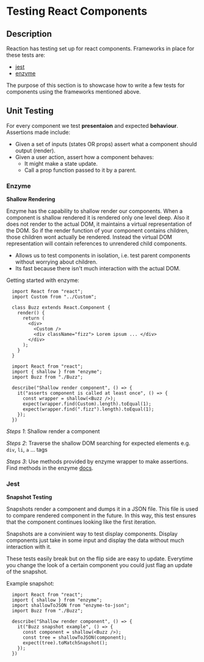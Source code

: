 # Testing React Components

## Description

Reaction has testing set up for react components. Frameworks in place for these tests are:
  - [jest](https://facebook.github.io/jest/)
  - [enzyme](http://airbnb.io/enzyme/index.html#enzyme)
  
The purpose of this section is to showcase how to write a few tests for components using the frameworks mentioned above.

## Unit Testing

For every component we test **presentaion** and expected **behaviour**.
Assertions made include:
  - Given a set of inputs (states OR props) assert what a component should output (render).
  - Given a user action, assert how a component behaves:
      - It might make a state update.
      - Call a prop function passed to it by a parent.

### Enzyme

**Shallow Rendering**

Enzyme has the capability to shallow render our components. When a component is shallow rendered it is rendered only one level deep. Also it does not render to the actual DOM, it maintains a virtual representation of the DOM. So if the render function of your component contains children, those children wont actually be rendered. Instead the virtual DOM representation will contain references to unrendered child components.

- Allows us to test components in isolation, i.e. test parent components without worrying about children.
- Its fast because there isn't much interaction with the actual DOM.

Getting started with enzyme: 

```
  import React from "react";
  import Custom from "../Custom";

  class Buzz extends React.Component {
    render() {
      return (
        <div>
          <Custom />
          <div className="fizz"> Lorem ipsum ... </div>
        </div>
      );
    }
  }
```

```
  import React from "react";
  import { shallow } from "enzyme";
  import Buzz from "./Buzz";

  describe("Shallow render component", () => {
    it("asserts component is called at least once", () => {
      const wrapper = shallow(<Buzz />);
      expect(wrapper.find(Custom).length).toEqual(1);
      expect(wrapper.find(".fizz").length).toEqual(1);    
    }); 
  })
```

*Steps 1*: Shallow render a component


*Steps 2*: Traverse the shallow DOM searching for expected elements e.g. `div`, `li`, `a` ... tags

*Steps 3*: Use methods provided by enzyme wrapper to make assertions. Find methods in the enzyme [docs](http://airbnb.io/enzyme/docs/api/shallow.html#shallow-rendering-api).

### Jest

**Snapshot Testing**

Snapshots render a component and dumps it in a JSON file. This file is used to compare rendered component in the future. In this way, this test ensures that the component continues looking like the first iteration.

Snapshots are a convinient way to test display components. Display components just take in some input and display the data without much interaction with it.

These tests easily break but on the flip side are easy to update. Everytime you change the look of a certain component you could just flag an update of the snapshot.

Example snapshot: 

```
  import React from "react";
  import { shallow } from "enzyme";
  import shallowToJSON from "enzyme-to-json";
  import Buzz from "./Buzz";
  
  describe("Shallow render component", () => {
    it("Buzz snapshot example", () => {
      const component = shallow(<Buzz />);
      const tree = shallowToJSON(component);
      expect(tree).toMatchSnapshot();
    }); 
  })
```
